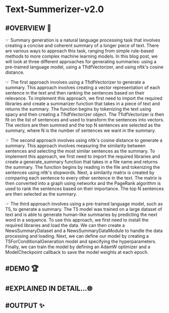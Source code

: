 # Text-Summerizer-v2.0
## #OVERVIEW 📕
☞ Summary generation is a natural language processing task that involves creating a concise and coherent summary of a longer piece of text. There are various ways to approach this task, ranging from simple rule-based methods to more complex machine learning models. In this blog post, we will look at three different approaches for generating summaries: using a pre-trained language model, using a TfidfVectorizer, and using nltk's cosine distance.

☞ The first approach involves using a TfidfVectorizer to generate a summary. This approach involves creating a vector representation of each sentence in the text and then ranking the sentences based on their relevance. To implement this approach, we first need to import the required libraries and create a summarizer function that takes in a piece of text and returns the summary. The function begins by tokenizing the text using spacy and then creating a TfidfVectorizer object. The TfidfVectorizer is then fit on the list of sentences and used to transform the sentences into vectors. The vectors are then summed and the top N sentences are selected as the summary, where N is the number of sentences we want in the summary.

☞ The second approach involves using nltk's cosine distance to generate a summary. This approach involves measuring the similarity between sentences and selecting the most similar sentences as the summary. To implement this approach, we first need to import the required libraries and create a generate_summary function that takes in a file name and returns the summary. The function begins by reading in the file and tokenizing the sentences using nltk's stopwords. Next, a similarity matrix is created by comparing each sentence to every other sentence in the text. The matrix is then converted into a graph using networkx and the PageRank algorithm is used to rank the sentences based on their importance. The top N sentences are then selected as the summary.

☞ The third approach involves using a pre-trained language model, such as T5, to generate a summary. The T5 model was trained on a large dataset of text and is able to generate human-like summaries by predicting the next word in a sequence. To use this approach, we first need to install the required libraries and load the data. We can then create a NewsSummaryDataset and a NewsSummaryDataModule to handle the data processing and loading. Next, we can define our model by creating a T5ForConditionalGeneration model and specifying the hyperparameters. Finally, we can train the model by defining an AdamW optimizer and a ModelCheckpoint callback to save the model weights at each epoch.

## #DEMO 🏆


## #EXPLAINED IN DETAIL...🌐


## #OUTPUT ✨
